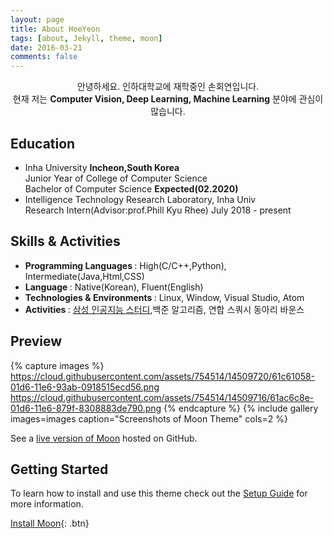 ```yaml
---
layout: page
title: About HoeYeon
tags: [about, Jekyll, theme, moon]
date: 2016-03-21
comments: false
---
```

    
<center>안녕하세요. 인하대학교에 재학중인 손회연입니다.  <br>
    현재 저는 <strong> Computer Vision, Deep Learning, Machine Learning</strong> 분야에 관심이 많습니다.</center>
    
## Education
* Inha University   <strong>Incheon,South Korea</strong> <br>
  Junior Year of College of Computer Science<br>
  Bachelor of Computer Science <strong>Expected(02.2020)</strong>
* Intelligence Technology Research Laboratory, Inha Univ <br>
  Research Intern(Advisor:prof.Phill Kyu Rhee)   July 2018 - present  

## Skills & Activities
* <strong> Programming Languages </strong> : High(C/C++,Python), Intermediate(Java,Html,CSS)
* <strong> Language </strong> : Native(Korean), Fluent(English)
* <strong> Technologies & Environments </strong> : Linux, Window, Visual Studio, Atom
* <strong> Activities </strong> : [삼성 인공지능 스터디](https://www.samsungsds.com/global/ko/news/story/1202740_2919.html),백준 알고리즘, 연합 스쿼시 동아리 바운스

## Preview

{% capture images %}
    https://cloud.githubusercontent.com/assets/754514/14509720/61c61058-01d6-11e6-93ab-0918515ecd56.png
    https://cloud.githubusercontent.com/assets/754514/14509716/61ac6c8e-01d6-11e6-879f-8308883de790.png
{% endcapture %}
{% include gallery images=images caption="Screenshots of Moon Theme" cols=2 %}

See a [live version of Moon](http://taylantatli.github.io/Moon) hosted on GitHub.

## Getting Started

To learn how to install and use this theme check out the [Setup Guide](http://taylantatli.me/Moon/moon-theme/) for more information.
      
[Install Moon](https://github.com/TaylanTatli/Moon){: .btn}
